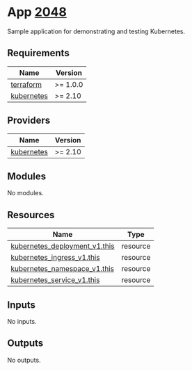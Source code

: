 # App [2048](https://play2048.co/)

Sample application for demonstrating and testing Kubernetes.
<!-- BEGINNING OF PRE-COMMIT-TERRAFORM DOCS HOOK -->
## Requirements

| Name | Version |
|------|---------|
| <a name="requirement_terraform"></a> [terraform](#requirement\_terraform) | >= 1.0.0 |
| <a name="requirement_kubernetes"></a> [kubernetes](#requirement\_kubernetes) | >= 2.10 |

## Providers

| Name | Version |
|------|---------|
| <a name="provider_kubernetes"></a> [kubernetes](#provider\_kubernetes) | >= 2.10 |

## Modules

No modules.

## Resources

| Name | Type |
|------|------|
| [kubernetes_deployment_v1.this](https://registry.terraform.io/providers/hashicorp/kubernetes/latest/docs/resources/deployment_v1) | resource |
| [kubernetes_ingress_v1.this](https://registry.terraform.io/providers/hashicorp/kubernetes/latest/docs/resources/ingress_v1) | resource |
| [kubernetes_namespace_v1.this](https://registry.terraform.io/providers/hashicorp/kubernetes/latest/docs/resources/namespace_v1) | resource |
| [kubernetes_service_v1.this](https://registry.terraform.io/providers/hashicorp/kubernetes/latest/docs/resources/service_v1) | resource |

## Inputs

No inputs.

## Outputs

No outputs.
<!-- END OF PRE-COMMIT-TERRAFORM DOCS HOOK -->

